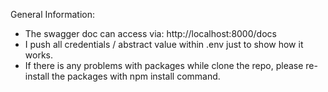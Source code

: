 General Information:
- The swagger doc can access via: http://localhost:8000/docs
- I push all credentials / abstract value within .env just to show how it works.
- If there is any problems with packages while clone the repo, please re-install the packages with npm install command.

